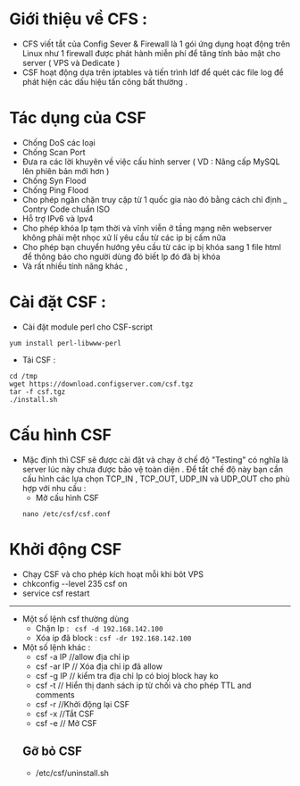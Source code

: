 # Giới thiệu về CFS : 
- CFS viết tắt của Config Sever & Firewall là 1 gói ứng dụng hoạt động trên Linux như 1 firewall được phát hành miễn phí để tăng tính bảo mật cho server ( VPS và Dedicate )
- CSF hoạt động dựa trên iptables và tiến trình ldf để quét các file log để phát hiện các dấu hiệu tấn công bất thường .
# Tác dụng của CSF 
- Chống DoS các loại 
- Chống Scan Port 
- Đưa ra các lời khuyên về việc cấu hình server ( VD : Nâng cấp MySQL lên phiên bản mới hơn )
- Chống Syn Flood 
- Chống Ping Flood
- Cho phép ngăn chặn truy cập từ 1 quốc gia nào đó bằng cách chỉ định _ Contry Code chuẩn ISO
- Hỗ trợ IPv6 và Ipv4 
- Cho phép khóa Ip tạm thời và vĩnh viễn ở tầng mạng nên webserver không phải mệt nhọc xử lí yêu cầu từ các ip bị cấm nữa 
- Cho phép bạn chuyển hướng yêu cầu từ các ip bị khóa sang 1 file html để thông báo cho người dùng đó biết Ip đó đã bị khóa 
- Và rất nhiều tính năng khác ,

# Cài đặt CSF : 
- Cài đặt module perl cho CSF-script
```
yum install perl-libwww-perl 
```
- Tải CSF : 
```
cd /tmp
wget https://download.configserver.com/csf.tgz
tar -f csf.tgz
./install.sh
```
# Cấu hình CSF
- Mặc định thì CSF sẽ được cài đặt và chạy ở chế độ "Testing" có nghĩa là server lúc này chưa được bảo vệ toàn diện . Để tắt chế độ này bạn cần cấu hình các lựa chọn TCP_IN , TCP_OUT, UDP_IN và UDP_OUT cho phù hợp với nhu cầu :
  - Mở cấu hình CSF
  ```
  nano /etc/csf/csf.conf
  ```
# Khởi động CSF 
- Chạy CSF và cho phép kích hoạt mỗi khi bôt VPS 
- chkconfig --level 235 csf on 
- service csf restart 
------------------------------------------------------------

- Một số lệnh csf thường dùng 
  - Chặn Ip : 
  ` csf -d 192.168.142.100`
  - Xóa ip đã block : 
  `csf -dr 192.168.142.100`
- Một số lệnh khác : 
  - csf -a IP //allow địa chỉ ip
  - csf -ar IP // Xóa địa chỉ ip đã allow 
  - csf -g IP // kiểm tra địa chỉ Ip có bioj block hay ko 
  - csf -t // Hiển thị danh sách ip từ chối và cho phép TTL and comments
  - csf -r //Khởi động lại CSF
  - csf -x //Tắt CSF 
  - csf -e // Mở CSF 
  ## Gỡ bỏ CSF 
  - /etc/csf/uninstall.sh